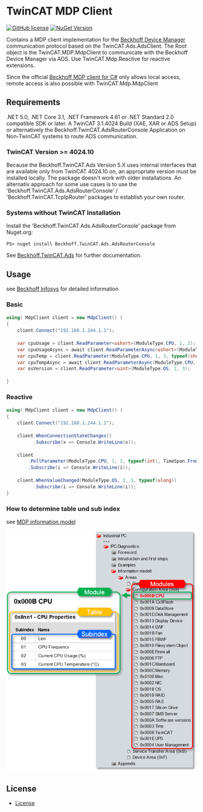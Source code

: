 # TwinCAT MDP Client 

[![GitHub license](https://img.shields.io/github/license/Naereen/StrapDown.js.svg)](https://github.com/philippleidig/twincat-mdp-client/blob/main/LICENSE.md) [![NuGet Version](https://img.shields.io/nuget/v/Community.TwinCAT.Mdp)](https://www.nuget.org/packages/Community.TwinCAT.Mdp/)


Contains a MDP client implementation for the [Beckhoff Device Manager](https://infosys.beckhoff.com/english.php?content=../content/1033/devicemanager/262978315.html&id=2272923899604552966) communication protocol based on the TwinCAT.Ads.AdsClient. 
The Root object is the TwinCAT.MDP.MdpClient to communicate with the Beckhoff Device Manager via ADS. Use TwinCAT.Mdp.Reactive for reactive extensions.

Since the official [Beckhoff MDP client for C#](https://infosys.beckhoff.com/english.php?content=../content/1033/devicemanager/262967819.html&id=6522845330547228144) only allows local access, remote access is also possible with TwinCAT.Mdp.MdpClient

## Requirements

.NET 5.0, .NET Core 3.1, .NET Framework 4.61 or .NET Standard 2.0 compatible SDK or later.
A TwinCAT 3.1.4024 Build (XAE, XAR or ADS Setup) or alternatively the Beckhoff.TwinCAT.AdsRouterConsole Application on Non-TwinCAT systems to route ADS communication.

### TwinCAT Version >= 4024.10
Because the Beckhoff.TwinCAT.Ads Version 5.X uses internal interfaces that are available only from TwinCAT 4024.10 on, an appropriate version must be installed locally. The package doesn't work with older installations. An alternativ approach for some use cases is to use the 'Beckhoff.TwinCAT.Ads.AdsRouterConsole' / 'Beckhoff.TwinCAT.TcpIpRouter' packages to establish your own router.

### Systems without TwinCAT Installation
Install the 'Beckhoff.TwinCAT.Ads.AdsRouterConsole' package from Nuget.org:

```
PS> nuget install Beckhoff.TwinCAT.Ads.AdsRouterConsole
```

See [Beckhoff.TwinCAT.Ads](https://www.nuget.org/packages/Beckhoff.TwinCAT.Ads/) for further documentation.


## Usage

see [Beckhoff Infosys](https://infosys.beckhoff.com/english.php?content=../content/1033/devicemanager/262978315.html&id=2272923899604552966) for detailed information


### Basic 

```cs
using( MdpClient client = new MdpClient() ) 
{
    client.Connect("192.168.1.244.1.1");

    var cpuUsage = client.ReadParameter<ushort>(ModuleType.CPU, 1, 2);
    var cpuUsageAsync = await client.ReadParameterAsync<ushort>(ModuleType.CPU, 1, 2, CancellationToken.None);
    var cpuTemp = client.ReadParameter(ModuleType.CPU, 1, 3, typeof(short));
    var cpuTempAsync = await client.ReadParameterAsync(ModuleType.CPU, 1, 3, typeof(short), CancellationToken.None);
    var osVersion = client.ReadParameter<uint>(ModuleType.OS, 1, 3);

}
```

### Reactive 

```cs
using( MdpClient client = new MdpClient() ) 
{
    client.Connect("192.168.1.244.1.1");

    client.WhenConnectionStateChanges()
          .Subscribe(x => Console.WriteLine(x));

    client
        .PollParameter(ModuleType.CPU, 1, 1, typeof(int), TimeSpan.FromSeconds(1))
        .Subscribe(i => Console.WriteLine(i));

    client.WhenValueChanged(ModuleType.OS, 2, 1, typeof(ulong))
          .Subscribe(i => Console.WriteLine(i));
}
```

### How to determine table und sub index

see [MDP information model](https://infosys.beckhoff.com/english.php?content=../content/1033/devicemanager/262982923.html&id=4417408165722882460)

![mdp-information-model](./assets/images/mdp-information-model.png)


## License

- [License](./LICENSE.md)